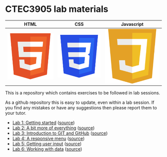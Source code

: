 # CTEC3905 lab materials

| HTML | CSS | Javascript |
|:----:|:---:|:----------:|
| <img src="images/html.svg" alt="HTML5 logo" width="100%"> | <img src="images/css.svg" alt="CSS3 logo" width="100%"> | <img src="images/js.svg" alt="Javascript logo" width="100%"> |

This is a repository which contains exercises to be followed in lab sessions.

As a github repository this is easy to update, even within a lab session.
If you find any mistakes or have any suggestions then please report them to your tutor.

- [Lab 1: Getting started](https://ctec3905-2020-21.github.io/lab-materials/lab-01.html)
([source](lab-01.md))
- [Lab 2: A bit more of everything](https://ctec3905-2020-21.github.io/lab-materials/lab-02.html)
([source](lab-02.md))
- [Lab 3: Introduction to GIT and GitHub](https://ctec3905-2020-21.github.io/lab-materials/lab-03.html)
([source](lab-03.md))
- [Lab 4: A responsive menu](https://ctec3905-2020-21.github.io/lab-materials/lab-04.html)
([source](lab-04.md))
- [Lab 5: Getting user input](https://ctec3905-2020-21.github.io/lab-materials/lab-05.html)
([source](lab-05.md))
- [Lab 6: Working with data](https://ctec3905-2020-21.github.io/lab-materials/lab-06.html)
([source](lab-06.md))
